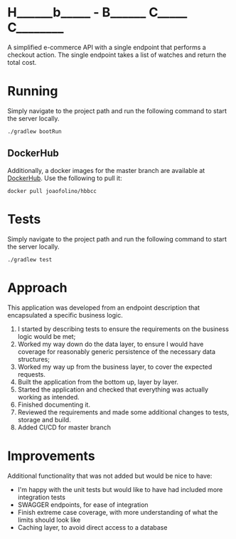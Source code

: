 # H______b_____ - B______ C_____ C________
A simplified e-commerce API with a single endpoint that performs a
checkout action. The single endpoint takes a list of watches and return the total cost.

# Running
Simply navigate to the project path and run the following command to start the server locally.
```
./gradlew bootRun
```
## DockerHub
Additionally, a docker images for the master branch are available at [DockerHub](https://hub.docker.com/r/joaofolino/hbbcc).
Use the following to pull it:
```
docker pull joaofolino/hbbcc
```
# Tests
Simply navigate to the project path and run the following command to start the server locally.
```
./gradlew test
```

# Approach
This application was developed from an endpoint description that encapsulated a specific business logic.
1. I started by describing tests to ensure the requirements on the business logic would be met;
2. Worked my way down do the data layer, to ensure I would have coverage for reasonably generic persistence of the necessary data structures;
3. Worked my way up from the business layer, to cover the expected requests.
4. Built the application from the bottom up, layer by layer.
5. Started the application and checked that everything was actually working as intended.
6. Finished documenting it.
7. Reviewed the requirements and made some additional changes to tests, storage and build.
8. Added CI/CD for master branch

# Improvements
Additional functionality that was not added but would be nice to have:
- I'm happy with the unit tests but would like to have had included more integration tests
- SWAGGER endpoints, for ease of integration
- Finish extreme case coverage, with more understanding of what the limits should look like
- Caching layer, to avoid direct access to a database